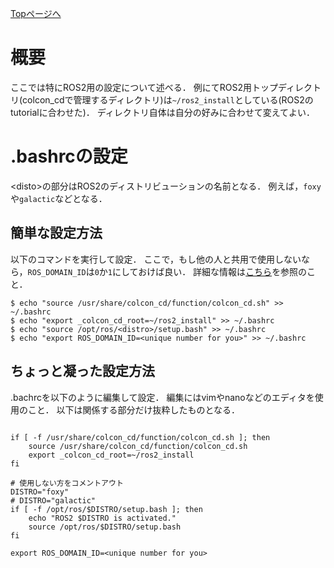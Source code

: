 [Topページへ](../README_JP.md)

# 概要
ここでは特にROS2用の設定について述べる．
例にてROS2用トップディレクトリ(colcon_cdで管理するディレクトリ)は`~/ros2_install`としている(ROS2のtutorialに合わせた)．
ディレクトリ自体は自分の好みに合わせて変えてよい．

# .bashrcの設定
\<disto\>の部分はROS2のディストリビューションの名前となる．
例えば，`foxy`や`galactic`などとなる．

## 簡単な設定方法
以下のコマンドを実行して設定．
ここで，もし他の人と共用で使用しないなら，`ROS_DOMAIN_ID`は`0`か`1`にしておけば良い．
詳細な情報は[こちら](https://docs.ros.org/en/foxy/Tutorials/Configuring-ROS2-Environment.html#the-ros-domain-id-variable)を参照のこと．

```shell
$ echo "source /usr/share/colcon_cd/function/colcon_cd.sh" >> ~/.bashrc
$ echo "export _colcon_cd_root=~/ros2_install" >> ~/.bashrc
$ echo "source /opt/ros/<distro>/setup.bash" >> ~/.bashrc
$ echo "export ROS_DOMAIN_ID=<unique number for you>" >> ~/.bashrc
```

## ちょっと凝った設定方法
.bachrcを以下のように編集して設定．
編集にはvimやnanoなどのエディタを使用のこと．
以下は関係する部分だけ抜粋したものとなる．

```bashrc

if [ -f /usr/share/colcon_cd/function/colcon_cd.sh ]; then
    source /usr/share/colcon_cd/function/colcon_cd.sh
    export _colcon_cd_root=~/ros2_install
fi

# 使用しない方をコメントアウト
DISTRO="foxy"
# DISTRO="galactic"
if [ -f /opt/ros/$DISTRO/setup.bash ]; then
    echo "ROS2 $DISTRO is activated."
    source /opt/ros/$DISTRO/setup.bash
fi

export ROS_DOMAIN_ID=<unique number for you>
```
